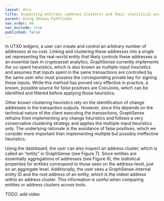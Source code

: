 ```yaml
---
layout: docs
title: Inspecting entities (address clusters) and their statistical properties
parent: Using Iknaio Pathfinder
nav_order: 40
nav_exclude: true
published: false
---
```



In UTXO ledgers, a user can create and control an arbitrary number of addresses at no cost. Linking and clustering these addresses into a single set representing the real-world entity that likely controls these addresses is an essential task in cryptoasset analytics. GraphSense currently implements the co-spent heuristics, which is also known as multiple-input heuristics and assumes that inputs spent in the same transactions are controlled by the same user who must possess the corresponding private key for signing these inputs. While this method has proved very effective in practice, a known, possible source for false positives are CoinJoins, which can be identified and filtered before applying those heuristics.

Other known clustering heuristics rely on the identification of change addresses in the transaction outputs. However, since this depends on the technical nature of the client executing the transactions, GraphSense refrains from implementing any change heuristics and follows a very conservative clustering strategy and applies the multiple-input heuristics only. The underlying rationale is the avoidance of false positives, which we consider more important than implementing multiple but possibly ineffective heuristics.

Using the dashboard, the user can also inspect an address cluster, which is called an “entity” in GraphSense (see Figure 7). Since entities are essentially aggregations of addresses (see Figure 8), the statistical properties for entities correspond to those seen on the address-level, just on an aggregate level. Additionally, the user sees a GraphSense-internal entity ID and the root address of an entity, which is the oldest address within an address cluster. This information is useful when comparing entities or address clusters across tools.

TODO: add video


